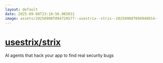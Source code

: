 ```yaml
---
layout: default
date: 2025-09-08T23:18:56.065031
image: assets/20250908T094720577--usestrix--strix--20250908T094948014--cropped.png
---
```


# [usestrix/strix](https://github.com/usestrix/strix)

AI agents that hack your app to find real security bugs
